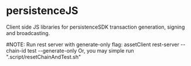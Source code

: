 # persistenceJS

Client side JS libraries for persistenceSDK transaction generation, signing and broadcasting.

#NOTE: Run rest server with generate-only flag: assetClient rest-server --chain-id test --generate-only
Or, you may simple run ".script/resetChainAndTest.sh"